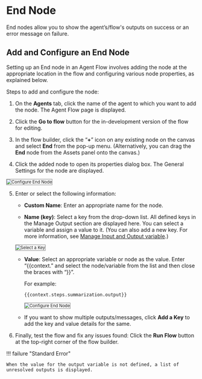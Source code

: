 # End Node

End nodes allow you to show the agent’s/flow's outputs on success or an error message on failure.   

## Add and Configure an End Node

Setting up an End node in an Agent Flow involves adding the node at the appropriate location in the flow and configuring various node properties, as explained below.

Steps to add and configure the node:

1. On the **Agents** tab, click the name of the agent to which you want to add the node. The Agent Flow page is displayed. 

2. Click the **Go to flow** button for the in-development version of the flow for editing.

3. In the flow builder, click the “**+**” icon on any existing node on the canvas and select **End** from the pop-up menu. (Alternatively, you can drag the **End** node from the Assets panel onto the canvas.)

4. Click the added node to open its properties dialog box. The General Settings for the node are displayed.  
<img src="../images/end-node-configure.png" alt="Configure End Node" title="Configure End Node" style="border: 1px solid gray; zoom:80%;">

5. Enter or select the following information:

    * **Custom Name**: Enter an appropriate name for the node.
    
    * **Name (key)**: Select a key from the drop-down list. All defined keys in the Manage Output section are displayed here. You can select a variable and assign a value to it. (You can also add a new key. For more information, see [Manage Input and Output variable](../../agents-flows/perform-other-actions-on-the-flow-builder/manage-input-and-output.md).)  
    <img src="../images/select-a-key.png" alt="Select a Key" title="Select a Key" style="border: 1px solid gray; zoom:80%;">
    
    * **Value**: Select an appropriate variable or node as the value. Enter “{{context.” and select the node/variable from the list and then close the braces with “}}”.
    
        For example:
        ~~~
        {{context.steps.summarization.output}}
        ~~~  
        <img src="../images/end-node-success-output.png" alt="Configure End Node" title="Configure End Node" style="border: 1px solid gray; zoom:80%;">

    * If you want to show multiple outputs/messages, click **Add a Key** to add the key and value details for the same.

6. Finally, test the flow and fix any issues found: Click the **Run Flow** button at the top-right corner of the flow builder.

!!! failure "Standard Error"

    When the value for the output variable is not defined, a list of unresolved outputs is displayed.

